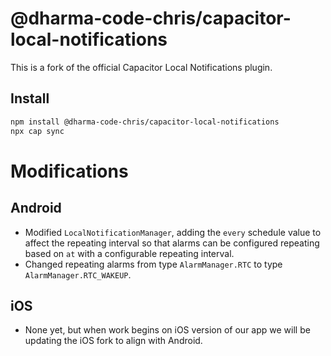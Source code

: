 # @dharma-code-chris/capacitor-local-notifications

This is a fork of the official Capacitor Local Notifications plugin.

## Install

```bash
npm install @dharma-code-chris/capacitor-local-notifications
npx cap sync
```

# Modifications

## Android

- Modified `LocalNotificationManager`, adding the `every` schedule value to affect the repeating interval so that alarms can be configured repeating based on `at` with a configurable repeating interval.
- Changed repeating alarms from type `AlarmManager.RTC` to type `AlarmManager.RTC_WAKEUP`.

## iOS

- None yet, but when work begins on iOS version of our app we will be updating the iOS fork to align with Android.
